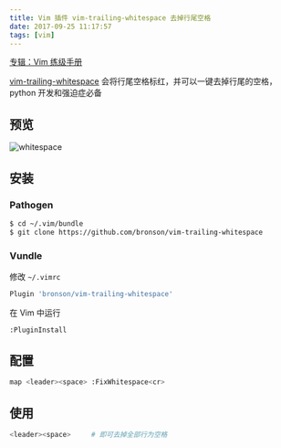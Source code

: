 ```yaml
---
title: Vim 插件 vim-trailing-whitespace 去掉行尾空格
date: 2017-09-25 11:17:57
tags: [vim]
---
```


[专辑：Vim 练级手册](/vim)

[vim-trailing-whitespace](https://github.com/bronson/vim-trailing-whitespace) 会将行尾空格标红，并可以一键去掉行尾的空格，python 开发和强迫症必备

<!-- more -->

<!-- toc -->
## 预览
![whitespace](/images/whitespace.gif)

## 安装
### Pathogen
```bash
$ cd ~/.vim/bundle
$ git clone https://github.com/bronson/vim-trailing-whitespace
```

### Vundle
修改 `~/.vimrc`
```bash
Plugin 'bronson/vim-trailing-whitespace'
```
在 Vim 中运行
```bash
:PluginInstall
```

## 配置
```bash
map <leader><space> :FixWhitespace<cr>
```

## 使用
```bash
<leader><space>     # 即可去掉全部行为空格
```
